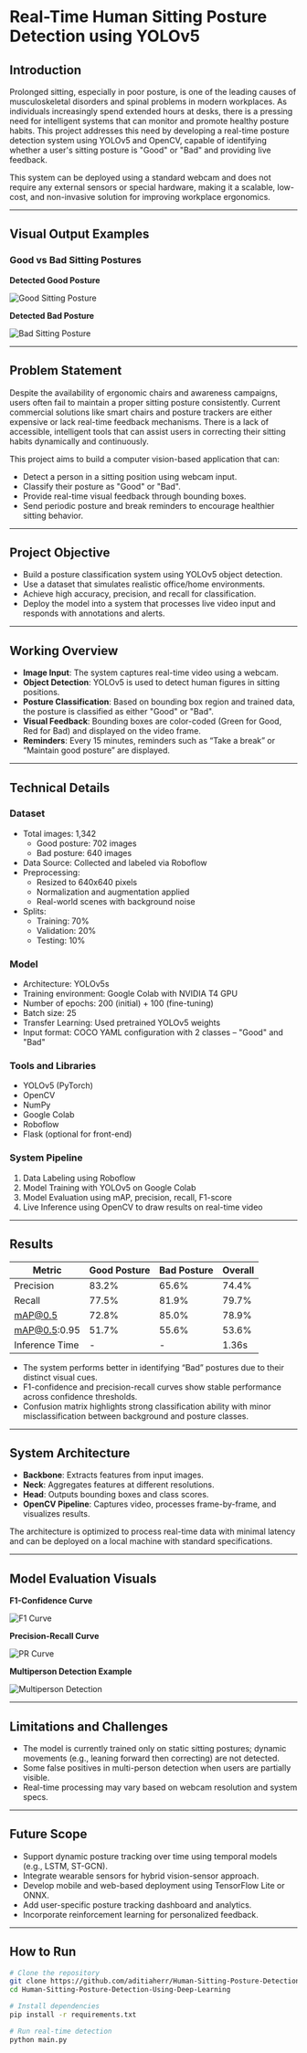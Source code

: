 # Real-Time Human Sitting Posture Detection using YOLOv5

## Introduction

Prolonged sitting, especially in poor posture, is one of the leading causes of musculoskeletal disorders and spinal problems in modern workplaces. As individuals increasingly spend extended hours at desks, there is a pressing need for intelligent systems that can monitor and promote healthy posture habits. This project addresses this need by developing a real-time posture detection system using YOLOv5 and OpenCV, capable of identifying whether a user's sitting posture is "Good" or "Bad" and providing live feedback.

This system can be deployed using a standard webcam and does not require any external sensors or special hardware, making it a scalable, low-cost, and non-invasive solution for improving workplace ergonomics.

---

## Visual Output Examples

### Good vs Bad Sitting Postures

**Detected Good Posture**

![Good Sitting Posture](https://github.com/aditiaherr/Human-Sitting-Posture-Detection-Using-Deep-Learning/blob/main/Results/Sitting_Good.png?raw=true)

**Detected Bad Posture**

![Bad Sitting Posture](https://github.com/aditiaherr/Human-Sitting-Posture-Detection-Using-Deep-Learning/blob/main/Results/Sitting_Bad.png?raw=true)

---

## Problem Statement

Despite the availability of ergonomic chairs and awareness campaigns, users often fail to maintain a proper sitting posture consistently. Current commercial solutions like smart chairs and posture trackers are either expensive or lack real-time feedback mechanisms. There is a lack of accessible, intelligent tools that can assist users in correcting their sitting habits dynamically and continuously.

This project aims to build a computer vision-based application that can:

- Detect a person in a sitting position using webcam input.
- Classify their posture as "Good" or "Bad".
- Provide real-time visual feedback through bounding boxes.
- Send periodic posture and break reminders to encourage healthier sitting behavior.

---

## Project Objective

- Build a posture classification system using YOLOv5 object detection.
- Use a dataset that simulates realistic office/home environments.
- Achieve high accuracy, precision, and recall for classification.
- Deploy the model into a system that processes live video input and responds with annotations and alerts.

---

## Working Overview

- **Image Input**: The system captures real-time video using a webcam.
- **Object Detection**: YOLOv5 is used to detect human figures in sitting positions.
- **Posture Classification**: Based on bounding box region and trained data, the posture is classified as either "Good" or "Bad".
- **Visual Feedback**: Bounding boxes are color-coded (Green for Good, Red for Bad) and displayed on the video frame.
- **Reminders**: Every 15 minutes, reminders such as “Take a break” or “Maintain good posture” are displayed.

---

## Technical Details

### Dataset

- Total images: 1,342
  - Good posture: 702 images
  - Bad posture: 640 images
- Data Source: Collected and labeled via Roboflow
- Preprocessing:
  - Resized to 640x640 pixels
  - Normalization and augmentation applied
  - Real-world scenes with background noise
- Splits:
  - Training: 70%
  - Validation: 20%
  - Testing: 10%

### Model

- Architecture: YOLOv5s
- Training environment: Google Colab with NVIDIA T4 GPU
- Number of epochs: 200 (initial) + 100 (fine-tuning)
- Batch size: 25
- Transfer Learning: Used pretrained YOLOv5 weights
- Input format: COCO YAML configuration with 2 classes – "Good" and "Bad"

### Tools and Libraries

- YOLOv5 (PyTorch)
- OpenCV
- NumPy
- Google Colab
- Roboflow
- Flask (optional for front-end)

### System Pipeline

1. Data Labeling using Roboflow  
2. Model Training with YOLOv5 on Google Colab  
3. Model Evaluation using mAP, precision, recall, F1-score  
4. Live Inference using OpenCV to draw results on real-time video  

---

## Results

| Metric         | Good Posture | Bad Posture | Overall |
|----------------|--------------|-------------|---------|
| Precision      | 83.2%        | 65.6%       | 74.4%   |
| Recall         | 77.5%        | 81.9%       | 79.7%   |
| mAP@0.5        | 72.8%        | 85.0%       | 78.9%   |
| mAP@0.5:0.95   | 51.7%        | 55.6%       | 53.6%   |
| Inference Time | -            | -           | 1.36s   |

- The system performs better in identifying “Bad” postures due to their distinct visual cues.
- F1-confidence and precision-recall curves show stable performance across confidence thresholds.
- Confusion matrix highlights strong classification ability with minor misclassification between background and posture classes.

---

## System Architecture

- **Backbone**: Extracts features from input images.
- **Neck**: Aggregates features at different resolutions.
- **Head**: Outputs bounding boxes and class scores.
- **OpenCV Pipeline**: Captures video, processes frame-by-frame, and visualizes results.

The architecture is optimized to process real-time data with minimal latency and can be deployed on a local machine with standard specifications.

---

## Model Evaluation Visuals

**F1-Confidence Curve**

![F1 Curve](https://github.com/aditiaherr/Human-Sitting-Posture-Detection-Using-Deep-Learning/blob/main/Results/F1_curve.png?raw=true)

**Precision-Recall Curve**

![PR Curve](https://github.com/aditiaherr/Human-Sitting-Posture-Detection-Using-Deep-Learning/blob/main/Results/PR_curve.png?raw=true)

**Multiperson Detection Example**

![Multiperson Detection](https://github.com/aditiaherr/Human-Sitting-Posture-Detection-Using-Deep-Learning/blob/main/Results/Multiperson.jpg?raw=true)

---

## Limitations and Challenges

- The model is currently trained only on static sitting postures; dynamic movements (e.g., leaning forward then correcting) are not detected.
- Some false positives in multi-person detection when users are partially visible.
- Real-time processing may vary based on webcam resolution and system specs.

---

## Future Scope

- Support dynamic posture tracking over time using temporal models (e.g., LSTM, ST-GCN).
- Integrate wearable sensors for hybrid vision-sensor approach.
- Develop mobile and web-based deployment using TensorFlow Lite or ONNX.
- Add user-specific posture tracking dashboard and analytics.
- Incorporate reinforcement learning for personalized feedback.

---

## How to Run

```bash
# Clone the repository
git clone https://github.com/aditiaherr/Human-Sitting-Posture-Detection-Using-Deep-Learning.git
cd Human-Sitting-Posture-Detection-Using-Deep-Learning

# Install dependencies
pip install -r requirements.txt

# Run real-time detection
python main.py
